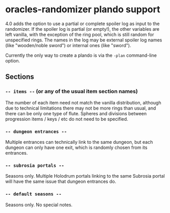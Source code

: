 # oracles-randomizer plando support

4.0 adds the option to use a partial or complete spoiler log as input to the
randomizer. If the spoiler log is partial (or empty!), the other variables are
left vanilla, with the exception of the ring pool, which is still random for
unspecified rings. The names in the log may be external spoiler log names (like
"wooden/noble sword") or internal ones (like "sword").

Currently the only way to create a plando is via the `-plan` command-line
option.


## Sections

### `-- items --` (or any of the usual item section names)

The number of each item need not match the vanilla distribution, although due
to technical limitations there may not be more rings than usual, and there can
be only one type of flute. Spheres and divisions between progression items /
keys / etc do not need to be specified.


### `-- dungeon entrances --`

Multiple entrances can technically link to the same dungeon, but each dungeon
can only have one exit, which is randomly chosen from its entrances.


### `-- subrosia portals --`

Seasons only. Multiple Holodrum portals linking to the same Subrosia portal
will have the same issue that dungeon entrances do.


### `-- default seasons --`

Seasons only. No special notes.

